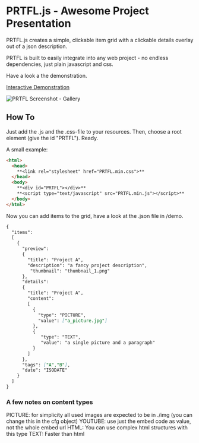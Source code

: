 ﻿# PRTFL.js - Awesome Project Presentation

PRTFL.js creates a simple, clickable item grid with a clickable details overlay out of a json description.

PRTFL is built to easily integrate into any web project - no endless dependencies, just plain javascript and css.

Have a look a the demonstration. 

[Interactive Demonstration](http://ex-machina.it/uploads/PRTFL/)

![PRTFL Screenshot - Gallery](http://ex-machina.it/uploads/PRTFL/PRTFL.PNG)

## How To

Just add the .js and the .css-file to your resources.
Then, choose a root element (give the id "PRTFL").
Ready.

A small example:
```markdown
<html>
  <head>
    **<link rel="stylesheet" href="PRTFL.min.css">**
  </head>
  <body>
    **<div id="PRTFL"></div>**
    **<script type="text/javascript" src="PRTFL.min.js"></script>**
  </body>
</html>
```

Now you can add items to the grid, have a look at the .json file in /demo.

```markdown
{
  "items": 
  [
    {
      "preview": 
      {
        "title": "Project A",	
        "description": "a fancy project description",
         "thumbnail": "thumbnail_1.png"
      },
      "details": 
      {
        "title": "Project A",
        "content": 
        [
          {
            "type": "PICTURE",
            "value": ["a_picture.jpg"]
          },
          {
             "type": "TEXT",
             "value": "a single picture and a paragraph"
          }
        ]
      },
      "tags": ["A","B"],
      "date": "ISODATE"
    }
  ]
}
```

### A few notes on content types
PICTURE: for simplicity all used images are expected to be in ./img (you can change this in the cfg object)
YOUTUBE: use just the embed code as value, not the whole embed url
HTML: You can use complex html structures with this type
TEXT: Faster than html



